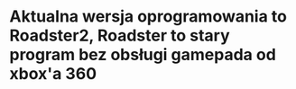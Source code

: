 # Aktualna wersja oprogramowania to Roadster2, Roadster to stary program bez obsługi gamepada od xbox'a 360
